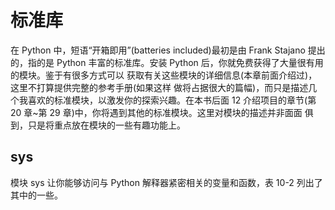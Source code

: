 # 标准库

在 Python 中，短语“开箱即用”(batteries included)最初是由 Frank Stajano 提出的，指的是 Python 丰富的标准库。安装 Python 后，你就免费获得了大量很有用的模块。鉴于有很多方式可以 获取有关这些模块的详细信息(本章前面介绍过)，这里不打算提供完整的参考手册(如果这样 做将占据很大的篇幅)，而只是描述几个我喜欢的标准模块，以激发你的探索兴趣。在本书后面 12 介绍项目的章节(第 20 章~第 29 章)中，你将遇到其他的标准模块。这里对模块的描述并非面面 俱到，只是将重点放在模块的一些有趣功能上。

## sys

模块 sys 让你能够访问与 Python 解释器紧密相关的变量和函数，表 10-2 列出了其中的一些。

<script>
function run(target) {
    if (window.runner == undefined) {
        alert('在APP版本中才可以运行')
        return
    }

    if (target.innerHTML == '收起') {
        target.innerHTML = '运行'
        target.parentElement.getElementsByTagName('pre').item(0).style.display = 'none'
    } else {
        target.innerHTML = '收起'
        code = target.parentElement.parentElement.getElementsByTagName('code').item(0).innerText
        result = window.runner(code,'python')
        target.parentElement.getElementsByTagName('code').item(0).innerHTML = result
        target.parentElement.getElementsByTagName('pre').item(0).style.display = 'block'
    }
}
</script>
